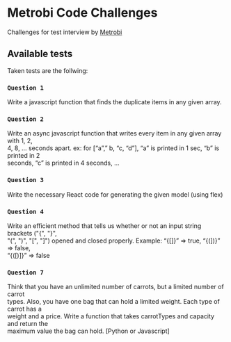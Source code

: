 # Metrobi Code Challenges

Challenges for test interview by [Metrobi](https://metrobi.com/)

## Available tests

Taken tests are the follwing:

### `Question 1`

Write a javascript function that finds the duplicate items in any given array.

### `Question 2`

Write an async javascript function that writes every item in any given array with 1, 2,\
4, 8, … seconds apart. ex: for [“a”,” b, “c, “d”], “a” is printed in 1 sec, “b” is printed in 2\
seconds, “c” is printed in 4 seconds, ...

### `Question 3`

Write the necessary React code for generating the given model (using flex)

### `Question 4`

Write an efficient method that tells us whether or not an input string brackets ("{", "}",\
"(", ")", "[", "]") opened and closed properly. Example: “{[]}” => true, “{(])}” => false,\
“{([)]}” => false

### `Question 7`

Think that you have an unlimited number of carrots, but a limited number of carrot\
types. Also, you have one bag that can hold a limited weight. Each type of carrot has a\
weight and a price. Write a function that takes carrotTypes and capacity and return the\
maximum value the bag can hold. [Python or Javascript]
